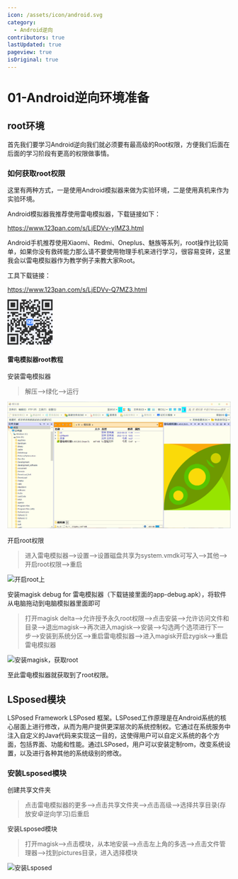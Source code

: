 ```yaml
---
icon: /assets/icon/android.svg
category:
  - Android逆向
contributors: true
lastUpdated: true
pageview: true
isOriginal: true
---
```



# 01-Android逆向环境准备

## root环境

首先我们要学习Android逆向我们就必须要有最高级的Root权限，方便我们后面在后面的学习阶段有更高的权限做事情。

### 如何获取root权限

这里有两种方式，一是使用Android模拟器来做为实验环境，二是使用真机来作为实验环境。

Android模拟器我推荐使用雷电模拟器，下载链接如下：

https://www.123pan.com/s/LjEDVv-ylMZ3.html

Android手机推荐使用Xiaomi、Redmi、Oneplus、魅族等系列，root操作比较简单，如果你没有救砖能力那么请不要使用物理手机来进行学习，很容易变砖，这里我会以雷电模拟器作为教学例子来教大家Root。

工具下载链接：

https://www.123pan.com/s/LjEDVv-Q7MZ3.html

<img src="./01-Android%E9%80%86%E5%90%91%E7%8E%AF%E5%A2%83%E5%87%86%E5%A4%87.assets/image-20240705150246331.png" alt="image-20240705150246331" />

#### 雷电模拟器root教程

安装雷电模拟器

> 解压-->绿化-->运行

<img src="./01-Android%E9%80%86%E5%90%91%E7%8E%AF%E5%A2%83%E5%87%86%E5%A4%87.assets/%E5%AE%89%E8%A3%85%E9%9B%B7%E7%94%B5%E6%A8%A1%E6%8B%9F%E5%99%A8.gif" alt="安装雷电模拟器" />

开启root权限

> 进入雷电模拟器-->设置-->设置磁盘共享为system.vmdk可写入-->其他-->开启root权限-->重启

![开启root上](./01-Android%E9%80%86%E5%90%91%E7%8E%AF%E5%A2%83%E5%87%86%E5%A4%87.assets/%E5%BC%80%E5%90%AFroot%E4%B8%8A.gif)

安装magisk debug for 雷电模拟器（下载链接里面的app-debug.apk），将软件从电脑拖动到电脑模拟器里面即可

> 打开magisk delta-->允许授予永久root权限-->点击安装-->允许访问文件和目录-->退出magisk-->再次进入magisk-->安装-->勾选两个选项进行下一步-->安装到系统分区-->重启雷电模拟器-->进入magisk开启zygisk-->重启雷电模拟器

<img src="./01-Android%E9%80%86%E5%90%91%E7%8E%AF%E5%A2%83%E5%87%86%E5%A4%87.assets/%E5%AE%89%E8%A3%85magisk%EF%BC%8C%E8%8E%B7%E5%8F%96root.gif" alt="安装magisk，获取root" />

至此雷电模拟器就获取到了root权限。

## LSposed模块

LSPosed Framework LSPosed 框架。LSPosed工作原理是在Android系统的核心层面上进行修改，从而为用户提供更深层次的系统控制权。它通过在系统服务中注入自定义的Java代码来实现这一目的，这使得用户可以自定义系统的各个方面，包括界面、功能和性能。通过LSPosed，用户可以安装定制rom，改变系统设置，以及进行各种其他的系统级别的修改。

### 安装Lsposed模块

创建共享文件夹

> 点击雷电模拟器的更多-->点击共享文件夹-->点击高级-->选择共享目录(存放安卓逆向学习)后重启

安装Lsposed模块

> 打开magisk-->点击模块，从本地安装-->点击左上角的多选-->点击文件管理器-->找到pictures目录，进入选择模块

<img src="./01-Android%E9%80%86%E5%90%91%E7%8E%AF%E5%A2%83%E5%87%86%E5%A4%87.assets/%E5%AE%89%E8%A3%85Lsposed.gif" alt="安装Lsposed" />







